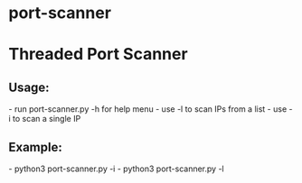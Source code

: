 # port-scanner

<h1> Threaded Port Scanner </h1>

<h2> Usage: </h2>
- run port-scanner.py -h for help menu
- use -l to scan IPs from a list
- use -i to scan a single IP


<h2> Example: </h2>
- python3 port-scanner.py -i <IP-address>
- python3 port-scanner.py -l <path-to-list>
